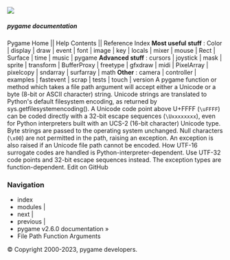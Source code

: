 ![](https://www.pygame.org/docs/_static/pygame_tiny.png)
##### pygame documentation
Pygame Home || Help Contents || Reference Index
**Most useful stuff** : Color | display | draw | event | font | image | key | locals | mixer | mouse | Rect | Surface | time | music | pygame
**Advanced stuff** : cursors | joystick | mask | sprite | transform | BufferProxy | freetype | gfxdraw | midi | PixelArray | pixelcopy | sndarray | surfarray | math
**Other** : camera | controller | examples | fastevent | scrap | tests | touch | version
A pygame function or method which takes a file path argument will accept either a Unicode or a byte (8-bit or ASCII character) string. Unicode strings are translated to Python's default filesystem encoding, as returned by sys.getfilesystemencoding(). A Unicode code point above U+FFFF (`\uFFFF`) can be coded directly with a 32-bit escape sequences (`\Uxxxxxxxx`), even for Python interpreters built with an UCS-2 (16-bit character) Unicode type. Byte strings are passed to the operating system unchanged.
Null characters (`\x00`) are not permitted in the path, raising an exception. An exception is also raised if an Unicode file path cannot be encoded. How UTF-16 surrogate codes are handled is Python-interpreter-dependent. Use UTF-32 code points and 32-bit escape sequences instead. The exception types are function-dependent.
Edit on GitHub
### Navigation
  * index
  * modules |
  * next |
  * previous |
  * pygame v2.6.0 documentation »
  * File Path Function Arguments


© Copyright 2000-2023, pygame developers. 

